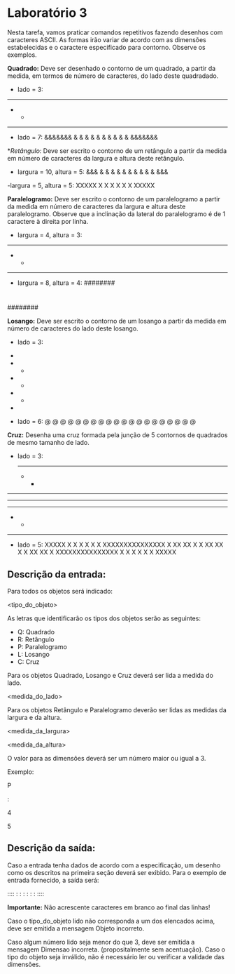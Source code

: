 # Laboratório 3

Nesta tarefa, vamos praticar comandos repetitivos fazendo desenhos com caracteres ASCII. As formas irão variar de acordo com as dimensões estabelecidas e o caractere especificado para contorno. Observe os exemplos.

**Quadrado:** Deve ser desenhado o contorno de um quadrado, a partir da medida, em termos de número de caracteres, do lado deste quadradado.
- lado = 3:

***
* *
***

- lado = 7:
&&&&&&&
&     &
&     &
&     &
&     &
&     &
&&&&&&&

**Retângulo:* Deve ser escrito o contorno de um retângulo a partir da medida em número de caracteres da largura e altura deste retângulo.
- largura = 10, altura = 5:
&&&
& &
& &
& &
& &
& &
&&&

-largura = 5, altura = 5:
XXXXX
X   X
X   X
X   X
XXXXX

**Paralelogramo:** Deve ser escrito o contorno de um paralelogramo a partir da medida em número de caracteres da largura e altura deste paralelogramo. Observe que a inclinação da lateral do paralelogramo é de 1 caractere à direita por linha.
- largura = 4, altura = 3:
****
 *  *
  ****
  
- largura = 8, altura = 4:
########
 #      #
  #      #
   ########

**Losango:** Deve ser escrito o contorno de um losango a partir da medida em número de caracteres do lado deste losango.
- lado = 3:
 *
 * *
*   *
 * *
  * 
  
- lado = 6:
   @
    @ @
   @   @
  @     @
 @       @
@         @
 @       @
  @     @
   @   @
    @ @
     @
  
  
**Cruz:** Desenha uma cruz formada pela junção de 5 contornos de quadrados de mesmo tamanho de lado.     
- lado = 3:
   ***
   * *
*********
* ** ** *
*********
   * *
   ***
   
- lado = 5:
    XXXXX
     X   X
     X   X
     X   X
XXXXXXXXXXXXXXX
X   XX   XX   X
X   XX   XX   X
X   XX   XX   X
XXXXXXXXXXXXXXX
     X   X
     X   X
     X   X
     XXXXX

## Descrição da entrada:

Para todos os objetos será indicado:

<tipo_do_objeto>

<caractere> 

As letras que identificarão os tipos dos objetos serão as seguintes:

- Q: Quadrado
- R: Retângulo
- P: Paralelogramo
- L: Losango
- C: Cruz

Para os objetos Quadrado, Losango e Cruz deverá ser lida a medida do lado.

<medida_do_lado>

Para os objetos Retângulo e Paralelogramo deverão ser lidas as medidas da largura e da altura.

<medida_da_largura>

<medida_da_altura>

O valor para as dimensões deverá ser um número maior ou igual a 3.

Exemplo:

P

:

4

5

## Descrição da saída:
Caso a entrada tenha dados de acordo com a especificação, um desenho como os descritos na primeira seção deverá ser exibido. Para o exemplo de entrada fornecido, a saída será:

::::
 :  :
  :  :
   :  :
    ::::
    
**Importante:** Não acrescente caracteres em branco ao final das linhas!

Caso o tipo_do_objeto lido não corresponda a um dos elencados acima, deve ser emitida a mensagem Objeto incorreto.

Caso algum número lido seja menor do que 3, deve ser emitida a mensagem Dimensao incorreta. (propositalmente sem acentuação). Caso o tipo do objeto seja inválido, não é necessário ler ou verificar a validade das dimensões.




